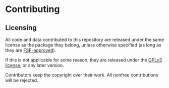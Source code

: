 # Contributing

## Licensing

All code and data contributed to this repository are released 
under the same license as the package they belong, 
unless otherwise specified 
(as long as they are [FSF-approved](https://www.gnu.org/licenses/license-list.html)).

If this is not applicable for some reason, they are released under the 
[GPLv3 license](https://www.gnu.org/licenses/gpl-3.0.html), or any later version.

Contributors keep the copyright over their work. All nonfree contributions will be rejected.
